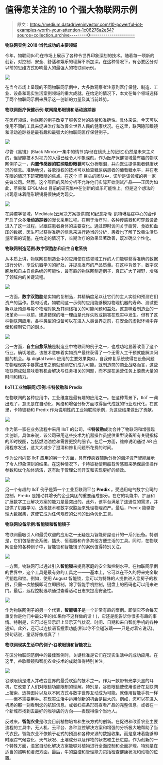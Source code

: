 # 值得您关注的 10 个强大物联网示例

> 原文：<https://medium.datadriveninvestor.com/10-powerful-iot-examples-worth-your-attention-1c06276a2e54?source=collection_archive---------0----------------------->

**物联网实例 2018:当代成功的主要领域**

今年，物联网(IoT)在市场上展示了各种令世界印象深刻的技术。随着每一项新的创新，对控制、安全、舒适和娱乐的理解不断加深。在这种情况下，有必要区分对以前的思维方式影响最大的最强大的物联网示例。

![](img/30d5751ee2277ba4338b903a89205c87.png)

在当今市场上呈现的不同物联网示例中，大多数观察者注意到医疗保健、制造、工业、设备和现实生活案例领域的重大成就。在给定的情况下，本文在每个领域选择了两个物联网示例来展示这一创新的力量及其当前趋势。

**物联网医疗保健示例:联网隐形眼镜和活动追踪器**

在医疗领域，物联网的例子改变了服务交付的质量和准确性。具体来说，今天可以使用不同的工具来促进治疗和改善全世界人民的健康状况。在这里，联网隐形眼镜和活动追踪器是最有趣和最强大的物联网医疗保健例子。

![](img/9d72dd504c87258cfd3147e33a9fa8b0.png)

尽管《黑镜》(Black Mirror)一集中的情节(存储在镜头上的记忆)仍然是未来主义的，但智能技术对视力的入侵已经令人印象深刻。作为医疗保健领域最有趣的物联网例子之一，**内置传感器的联网隐形眼镜**可以分析眼泪，并向医生提供患者健康状况的信息。准确地说，谷歌授权的技术可以检查糖尿病患者的葡萄糖水平，并在老花眼的情况下研究眼睛的焦点。在这个 IT 巨头的团队中，诺华是该领域的另一家先锋公司。然而，这个项目的风险分析不允许他们实际开始测试产品——正因为如此，苹果和 EPGLMed 目前的研究集中在创新的娱乐可能性上。但是这个想法的出现意味着隐形眼镜将很快成为现实。

![](img/f612581d57414017d1d08914a539819a.png)

在肿瘤学领域，Medidata(云解决方案提供商)和纪念斯隆-凯特琳癌症中心的合作开启了众多**活动追踪器**的漫长采用过程。在用于治疗时，各种传感器和可穿戴设备进入了这一过程，以跟踪患者身体的主要变化。通过即时访问关于疲劳、食欲和血压的数据，医生可以获得准确的信息来进行适当的分析，患者也了解了改善生活质量所需的调整。在给定的情况下，长期治疗的效果显著改善，既准确又个性化。

**物联网制造范例:数字双胞胎和自主自愈系统**

从本质上讲，物联网在制造业中的应用使在该领域工作的人们能够获得准确的数据进行分析，享受机器学习的好处，并提高发布的产品质量。在这种背景下，数字双胞胎和自主自愈系统的可能性，最有趣的物联网制造例子，真正扩大了视野，增强了领域内的关键流程。

![](img/a1120e2e8fe71752c0a6077bcaf9ebdb.png)

一方面，**数字双胞胎**是实物的复制品，其精确度足以让它们的主人实验和预测它们资产的运作。换句话说，物联网这一示例的应用能够模拟物理机器的寿命、测试更新以及预测与每个物理对象及其网络相关的可能问题和益处。这意味着制造业的一场革命——以前，建造错误的唯一理由是允许失败或损害在现实中发生。但有了这种物联网应用，各种类型的设备可以在进入人类世界之前，在安全的虚拟环境中存储和控制它们的副本。

![](img/7f3287aec956ac5791938084322bfd96.png)

另一方面，**自主自愈系统**是制造业中物联网的例子之一，也成功地显著改善了这个行业。确切地说，该技术意味着实物资产最终获得了一个无需人工干预就能解决问题的机会。与 digital twins 应用的主要效果类似，自我修复系统使得在设备问题在物理现实中暴露出来之前就预测它们成为可能。就制造商的商业战略而言，这些物联网成就意味着有机会解决与任务相关的问题，而不是在运营任务上浪费大量的时间和精力。

**IIoT(工业物联网)示例:卡特彼勒和 Predix**

在物联网的各种应用中，工业维度是最有趣的应用之一。在这种背景下，IIoT 一词出现了，意思是在自动化、网络和增强分析方面取得当代成就的行业现代化。在这里，卡特彼勒和 Predix 作为说明性的工业物联网示例，为这些结果做出了贡献。

![](img/d1a60d03625220d2ba32dc7943d1a9a7.png)

作为第一家在业务流程中采用 IIoT 的公司，**卡特彼勒**成功合并了物联网和增强现实创新。具体来说，该公司采用这些技术为机器操作员提供重型设备所有关键指标的即时视图，包括燃油油位和需要更换的细节。在后一方面，维修说明通过 AR 应用程序发送，这大大减少了澄清和修复问题所花费的时间。

作为公司内部 IIoT 应用的另一个方面，具有传感器辅助分析的海洋资产智能展示了令人印象深刻的结果。在这种情况下，卡特彼勒使用船载传感器来确保最佳操作参数和优化船体清洁，这有助于管理公司开支和实现更好的绩效。

![](img/7565b33b0f30639bc6b12bbdc647cb1c.png)

另一个有趣的 IIoT 例子是第一个工业互联网平台 **Predix** 。受通用电气数字公司的控制，Predix 是推动其增长的企业集团的重要组成部分。在它的功能中，扩展和扩展数字工业解决方案的能力是最突出的。此外，该平台满足了连通性的需求，并提供了机器学习、边缘技术和数字双胞胎来处理物理资产。最后，Predix 能够管理大数据集，这使它成为任何规模的公司的出色优化工具。

**物联网设备示例:智能锁和智能镜子**

物联网最吸引人和最受欢迎的应用之一无疑是为智能房屋设计的一系列设备。特别是，它们包括安全系统、插头、恒温器和许多其他方便生活的工具。同时，在物联网设备的各种例子中，智能锁和智能镜子的案例值得特别关注。

![](img/20de47e741e34905787fef71f6f3c98b.png)

一方面，物联网可以通过引入**智能锁**来提高家庭的安全和控制水平。在物联网示例的世界中，这个工具是最有效的工具之一——基本上，它可以在不久的将来完全取代钥匙和锁。例如，使用 August 智能锁，您可以为特殊的人提供进入您房子的权限，只需一次触摸即可立即限制。除了智能手机控制，键盘上的密码也可以用来进门。最后，远程控制选项通过查看活动日志来提高安全性。

![](img/1457ed9df5c5be678489b4827ed36113.png)

作为物联网例子的另一个代表，**智能镜子**是一个非常有趣的案例。即使它不会每天重复你是他们中最公平的(如果你不这样做的话！)，它还是能告诉你很多有趣的事情。特别是，它可以在显示屏上显示天气状况、时间、日期和来自智能手机的各种通知。此外，还可以连接语音搜索功能(所以你不会碰玻璃——只是对着它说话)。换句话说，童话好像成真了！

**物联网现实生活中的例子:谷歌眼镜和智能农业**

在区分物联网范例中的最佳案例时，关键标准是它们在现实生活中的成功应用。在这里，谷歌眼镜和智能农业技术的成就值得特别关注。

![](img/db8b7c6b812c728f8c67561decb37562.png)

谷歌眼镜是进入并改变世界的最受欢迎的技术之一。作为一款带有光学头显的耳机，它改变了人们对眼镜功能限制的理解。特别是，谷歌眼镜使使用语音在互联网上搜索、选择图片以及以不同方式与数字世界互动成为可能。就像用智能手机一样——但不需要用手。在现实生活中运用创新的机会是巨大的。例如，您可以在进入机场的那一刻看到您的航班信息。或者扫描条形码查看产品的完整信息。或者在一个新城市找到去最好的咖啡店的方向——表现得像个当地人。

反过来，**智能农业**是改变目前植物培育和生长方式的创新。在促进和改善农业主要流程的工具中，无人机、云平台、各种监控解决方案和增强的分析极大地帮助了当代农民。智能农业不依赖于老式的预测和各种来源的数据收集，而是意味着能够即时跟踪气候变化、天气状况、土壤成分以及作物的状态和生长进度。作为创新的一个特殊方面，温室自动化解决方案能够对植物进行全面控制和全面护理。特别是在适当的照明和灌溉方面。最后，牛的监控和管理能力包括检查健康状况和动物的位置。